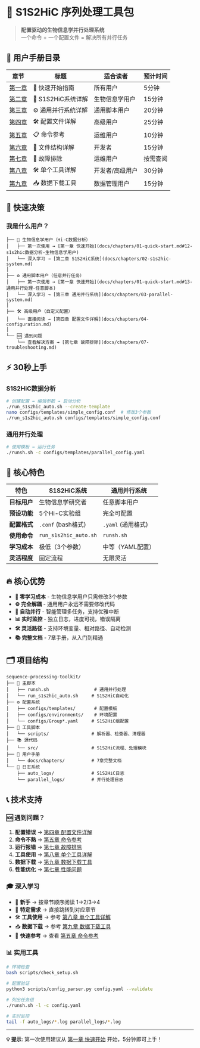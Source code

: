 # 🧬 S1S2HiC 序列处理工具包

> **配置驱动的生物信息学并行处理系统**  
> 一个命令 + 一个配置文件 = 解决所有并行任务

## 📖 用户手册目录

| 章节 | 标题 | 适合读者 | 预计时间 |
|------|------|----------|----------|
| [第一章](docs/chapters/01-quick-start.md) | 🚀 快速开始指南 | 所有用户 | 5分钟 |
| [第二章](docs/chapters/02-s1s2hic-system.md) | 🧬 S1S2HiC系统详解 | 生物信息学用户 | 15分钟 |
| [第三章](docs/chapters/03-parallel-system.md) | ⚙️ 通用并行系统详解 | 通用脚本用户 | 20分钟 |
| [第四章](docs/chapters/04-configuration.md) | 🛠️ 配置文件详解 | 高级用户 | 25分钟 |
| [第五章](docs/chapters/05-commands.md) | 📋 命令参考 | 运维用户 | 10分钟 |
| [第六章](docs/chapters/06-file-structure.md) | 📁 文件结构详解 | 开发者 | 15分钟 |
| [第七章](docs/chapters/07-troubleshooting.md) | 🔧 故障排除 | 运维用户 | 按需查阅 |
| [第八章](docs/chapters/08-individual-tools.md) | 🛠️ 单个工具详解 | 开发者/高级用户 | 30分钟 |
| [第九章](docs/chapters/09-download-tools.md) | 📥 数据下载工具 | 数据管理用户 | 15分钟 |

## 🎯 快速决策

### 我是什么用户？

```
├── 🧬 生物信息学用户（Hi-C数据分析）
│   ├── 第一次使用 → [第一章 快速开始](docs/chapters/01-quick-start.md#12-s1s2hic数据分析-生物信息学用户)
│   └── 深入学习 → [第二章 S1S2HiC系统](docs/chapters/02-s1s2hic-system.md)
│
├── ⚙️ 通用脚本用户（任意并行任务）
│   ├── 第一次使用 → [第一章 快速开始](docs/chapters/01-quick-start.md#13-通用并行处理-任意脚本)
│   └── 深入学习 → [第三章 通用并行系统](docs/chapters/03-parallel-system.md)
│
├── 🛠️ 高级用户（自定义配置）
│   └── 直接阅读 → [第四章 配置文件详解](docs/chapters/04-configuration.md)
│
└── 🆘 遇到问题
    └── 查看解决方案 → [第七章 故障排除](docs/chapters/07-troubleshooting.md)
```

## ⚡ 30秒上手

### S1S2HiC数据分析
```bash
# 创建配置 → 编辑参数 → 启动分析
./run_s1s2hic_auto.sh --create-template
nano configs/templates/simple_config.conf  # 修改3个参数
./run_s1s2hic_auto.sh configs/templates/simple_config.conf
```

### 通用并行处理
```bash
# 使用模板 → 运行任务
./runsh.sh -c configs/templates/parallel_config.yaml
```

## 🎨 核心特色

| 特色 | S1S2HiC系统 | 通用并行系统 |
|------|-------------|--------------|
| **目标用户** | 生物信息学研究者 | 任意脚本用户 |
| **预设功能** | 5个Hi-C实验组 | 完全可配置 |
| **配置格式** | `.conf` (bash格式) | `.yaml` (通用格式) |
| **使用命令** | `run_s1s2hic_auto.sh` | `runsh.sh` |
| **学习成本** | 极低（3个参数） | 中等（YAML配置） |
| **灵活程度** | 固定流程 | 无限灵活 |

## 🔥 核心优势

- **🚀 零学习成本** - 生物信息学用户只需修改3个参数
- **⚙️ 完全解耦** - 通用用户永远不需要修改代码
- **🔄 自动并行** - 智能管理多任务，支持优雅中断
- **📊 实时监控** - 独立日志，进度可视，错误隔离
- **🛠️ 灵活路径** - 支持环境变量、相对路径、自动检测
- **📚 完整文档** - 7章手册，从入门到精通

## 🗂️ 项目结构

```
sequence-processing-toolkit/
├── 🚀 主脚本
│   ├── runsh.sh                 # 通用并行处理
│   └── run_s1s2hic_auto.sh     # S1S2HiC自动化
├── ⚙️ 配置系统
│   ├── configs/templates/       # 配置模板
│   ├── configs/environments/    # 环境配置  
│   └── configs/Group*.yaml     # S1S2HiC组配置
├── 🔧 工具脚本
│   └── scripts/                # 解析器、检查器、清理器
├── 📚 源代码
│   └── src/                    # S1S2HiC流程、处理模块
├── 📖 用户手册
│   └── docs/chapters/          # 7章完整文档
└── 📝 日志系统
    ├── auto_logs/              # S1S2HiC日志
    └── parallel_logs/          # 并行处理日志
```

## 📞 技术支持

### 🆘 遇到问题？

1. **配置错误** → [第四章 配置文件详解](docs/chapters/04-configuration.md)
2. **命令不熟** → [第五章 命令参考](docs/chapters/05-commands.md)  
3. **运行报错** → [第七章 故障排除](docs/chapters/07-troubleshooting.md)
4. **工具使用** → [第八章 单个工具详解](docs/chapters/08-individual-tools.md)
5. **数据下载** → [第九章 数据下载工具](docs/chapters/09-download-tools.md)
6. **性能优化** → [第七章 性能问题](docs/chapters/07-troubleshooting.md#76-性能问题)

### 🎓 深入学习

- 🔰 **新手** → 按章节顺序阅读 1→2/3→4
- 🎯 **特定需求** → 直接跳转到对应章节
- 🛠️ **工具使用** → 参考 [第八章 单个工具详解](docs/chapters/08-individual-tools.md)
- 📥 **数据下载** → 参考 [第九章 数据下载工具](docs/chapters/09-download-tools.md)
- 🚀 **快速参考** → 查看 [第五章 命令参考](docs/chapters/05-commands.md)

### 📊 实用工具

```bash
# 环境检查
bash scripts/check_setup.sh

# 配置验证  
python3 scripts/config_parser.py config.yaml --validate

# 列出任务组
./runsh.sh -l -c config.yaml

# 实时监控
tail -f auto_logs/*.log parallel_logs/*.log
```

---

**💡 提示**: 第一次使用建议从 [第一章 快速开始](docs/chapters/01-quick-start.md) 开始，5分钟即可上手！ 